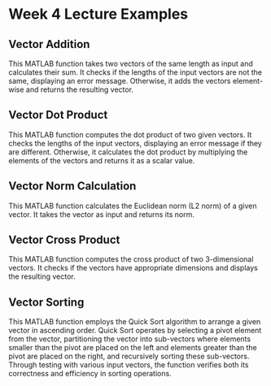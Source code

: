 # Week 4 Lecture Examples

## Vector Addition
This MATLAB function takes two vectors of the same length as input and calculates their sum. It checks if the lengths of the input vectors are not the same, displaying an error message. Otherwise, it adds the vectors element-wise and returns the resulting vector.

## Vector Dot Product
This MATLAB function computes the dot product of two given vectors. It checks the lengths of the input vectors, displaying an error message if they are different. Otherwise, it calculates the dot product by multiplying the elements of the vectors and returns it as a scalar value.

## Vector Norm Calculation
This MATLAB function calculates the Euclidean norm (L2 norm) of a given vector. It takes the vector as input and returns its norm.

## Vector Cross Product
This MATLAB function computes the cross product of two 3-dimensional vectors. It checks if the vectors have appropriate dimensions and displays the resulting vector.

## Vector Sorting
This MATLAB function employs the Quick Sort algorithm to arrange a given vector in ascending order. Quick Sort operates by selecting a pivot element from the vector, partitioning the vector into sub-vectors where elements smaller than the pivot are placed on the left and elements greater than the pivot are placed on the right, and recursively sorting these sub-vectors. Through testing with various input vectors, the function verifies both its correctness and efficiency in sorting operations.